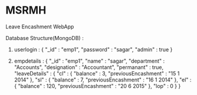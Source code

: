 # MSRMH
Leave Encashment WebApp


Database Structure(MongoDB) :

1. userlogin : { "_id" : "emp1",
                 "password" : "sagar",
                 "admin" : true
               }
               
2. empdetails : { "_id" : "emp1",
                  "name" : "sagar",
                  "department" : "Accounts",
                  "designation" : "Accountant",
                  "permanant" : true,
                  "leaveDetails" : { "cl" : { "balance" : 3,
                                              "previousEncashment" : "15 1 2014"
                                            },
                                     "sl" : { "balance" : 7,
                                              "previousEncashment" : "16 1 2014" 
                                            },
                                     "el" : { "balance" : 120,
                                              "previousEncashment" : "20 6 2015"
                                            },
                                    "lop" : 0 
                                   } 
                  }
 
